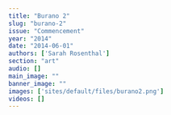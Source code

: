 ```yaml
---
title: "Burano 2"
slug: "burano-2"
issue: "Commencement"
year: "2014"
date: "2014-06-01"
authors: ['Sarah Rosenthal']
section: "art"
audio: []
main_image: ""
banner_image: ""
images: ['sites/default/files/burano2.png']
videos: []
---
```

